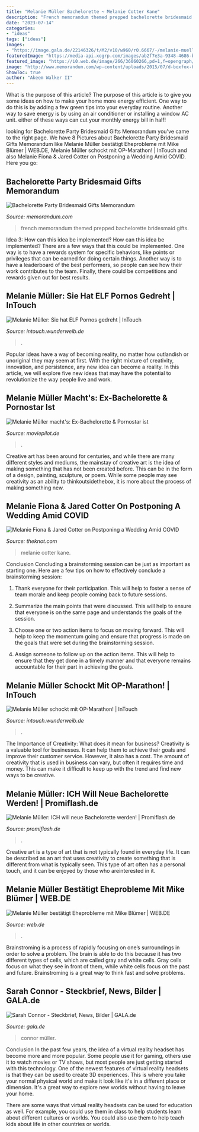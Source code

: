 ```yaml
---
title: "Melanie Müller Bachelorette ~ Melanie Cotter Kane"
description: "French memorandum themed prepped bachelorette bridesmaid gifts"
date: "2023-07-14"
categories:
- "ideas"
tags: ["ideas"]
images:
- "https://image.gala.de/22146326/t/M2/v10/w960/r0.6667/-/melanie-mueller.jpg"
featuredImage: "https://media-api.xogrp.com/images/ab2f7e3a-9348-4686-b992-c028b8e515bb~rs_768.h"
featured_image: "https://i0.web.de/image/266/36060266,pd=1,f=opengraph/krise-melanie-mueller-bestaetigt-eheprobleme.jpg"
image: "http://www.memorandum.com/wp-content/uploads/2015/07/d-boxfox-bachelorette-bridesmaid-gifts-french-themed-montreal-bachelorette-party.jpg"
ShowToc: true
author: "Akeem Walker II"
---
```



What is the purpose of this article?
The purpose of this article is to give you some ideas on how to make your home more energy efficient. One way to do this is by adding a few green tips into your everyday routine. Another way to save energy is by using an air conditioner or installing a window AC unit. either of these ways can cut your monthly energy bill in half!

	

		
looking for Bachelorette Party Bridesmaid Gifts Memorandum you've came to the right page. We have 8 Pictures about Bachelorette Party Bridesmaid Gifts Memorandum like Melanie Müller bestätigt Eheprobleme mit Mike Blümer | WEB.DE, Melanie Müller schockt mit OP-Marathon! | InTouch and also Melanie Fiona &amp; Jared Cotter on Postponing a Wedding Amid COVID. Here you go:
		
    
## Bachelorette Party Bridesmaid Gifts Memorandum

<img loading=lazy src="http://www.memorandum.com/wp-content/uploads/2015/07/d-boxfox-bachelorette-bridesmaid-gifts-french-themed-montreal-bachelorette-party.jpg" onerror="this.onerror=null;this.src='https://tse2.mm.bing.net/th?id=OIP.DXsvx3N1fEPc-v2iWV0miAHaFr&amp;pid=15.1';" alt="Bachelorette Party Bridesmaid Gifts Memorandum">

_Source: memorandum.com_

>french memorandum themed prepped bachelorette bridesmaid gifts. 

	

Idea 3: How can this idea be implemented?
How can this idea be implemented? 
There are a few ways that this could be implemented. One way is to have a rewards system for specific behaviors, like points or privileges that can be earned for doing certain things. Another way is to have a leaderboard of the best performers, so people can see how their work contributes to the team. Finally, there could be competitions and rewards given out for best results.

    
## Melanie Müller: Sie Hat ELF Pornos Gedreht | InTouch

<img loading=lazy src="https://images.intouch.wunderweib.de/melanie-mueller-elf-pornos-q,id=a5ae00da,b=intouch,w=1100,rm=sk.jpeg" onerror="this.onerror=null;this.src='https://tse3.mm.bing.net/th?id=OIP.vBZp5-5WTq-8tJsMRzvyZwHaHa&amp;pid=15.1';" alt="Melanie Müller: Sie hat ELF Pornos gedreht | InTouch">

_Source: intouch.wunderweib.de_

>. 

	

Popular ideas have a way of becoming reality, no matter how outlandish or unoriginal they may seem at first. With the right mixture of creativity, innovation, and persistence, any new idea can become a reality. In this article, we will explore five new ideas that may have the potential to revolutionize the way people live and work.

    
## Melanie Müller Macht&#039;s: Ex-Bachelorette &amp; Pornostar Ist

<img loading=lazy src="https://assets.cdn.moviepilot.de/files/18f18b1be8aa283ee106c6039342d430d5a340d1395f331b0cd400cc6aa5/melanie.jpg" onerror="this.onerror=null;this.src='https://tse4.mm.bing.net/th?id=OIP.7nMUNN7cAVT0LhI3p82VpAHaDQ&amp;pid=15.1';" alt="Melanie Müller macht&#039;s: Ex-Bachelorette &amp; Pornostar ist">

_Source: moviepilot.de_

>. 

	

Creative art has been around for centuries, and while there are many different styles and mediums, the mainstay of creative art is the idea of making something that has not been created before. This can be in the form of a design, painting, sculpture, or poem. While some people may see creativity as an ability to thinkoutsidethebox, it is more about the process of making something new.

    
## Melanie Fiona &amp; Jared Cotter On Postponing A Wedding Amid COVID

<img loading=lazy src="https://media-api.xogrp.com/images/ab2f7e3a-9348-4686-b992-c028b8e515bb~rs_768.h" onerror="this.onerror=null;this.src='https://tse2.mm.bing.net/th?id=OIP.EERG8sYged5KqA9KBIiujgHaFi&amp;pid=15.1';" alt="Melanie Fiona &amp; Jared Cotter on Postponing a Wedding Amid COVID">

_Source: theknot.com_

>melanie cotter kane. 

	

Conclusion
Concluding a brainstorming session can be just as important as starting one. Here are a few tips on how to effectively conclude a brainstorming session:
1. Thank everyone for their participation. This will help to foster a sense of team morale and keep people coming back to future sessions.

2. Summarize the main points that were discussed. This will help to ensure that everyone is on the same page and understands the goals of the session.

3. Choose one or two action items to focus on moving forward. This will help to keep the momentum going and ensure that progress is made on the goals that were set during the brainstorming session.

4. Assign someone to follow up on the action items. This will help to ensure that they get done in a timely manner and that everyone remains accountable for their part in achieving the goals.

    
## Melanie Müller Schockt Mit OP-Marathon! | InTouch

<img loading=lazy src="https://images.intouch.wunderweib.de/melnaie-mueller-op-marathon,id=45263a19,b=intouch,w=1100,rm=sk.jpeg" onerror="this.onerror=null;this.src='https://tse1.mm.bing.net/th?id=OIP.UK-8nAmHcbojFKZ8Q2BA5wHaHa&amp;pid=15.1';" alt="Melanie Müller schockt mit OP-Marathon! | InTouch">

_Source: intouch.wunderweib.de_

>. 

	

The Importance of Creativity: What does it mean for business?
Creativity is a valuable tool for businesses. It can help them to achieve their goals and improve their customer service. However, it also has a cost. The amount of creativity that is used in business can vary, but often it requires time and money. This can make it difficult to keep up with the trend and find new ways to be creative.

    
## Melanie Müller: ICH Will Neue Bachelorette Werden! | Promiflash.de

<img loading=lazy src="https://content3.promiflash.de/article-images/landscape1024/melanie-mueller-kratzt-an-der-nase.jpg" onerror="this.onerror=null;this.src='https://tse2.mm.bing.net/th?id=OIP.hvnsadahvWDthQ-OMluIQQHaFj&amp;pid=15.1';" alt="Melanie Müller: ICH will neue Bachelorette werden! | Promiflash.de">

_Source: promiflash.de_

>. 

	

Creative art is a type of art that is not typically found in everyday life. It can be described as an art that uses creativity to create something that is different from what is typically seen. This type of art often has a personal touch, and it can be enjoyed by those who areinterested in it.

    
## Melanie Müller Bestätigt Eheprobleme Mit Mike Blümer | WEB.DE

<img loading=lazy src="https://i0.web.de/image/266/36060266,pd=1,f=opengraph/krise-melanie-mueller-bestaetigt-eheprobleme.jpg" onerror="this.onerror=null;this.src='https://tse3.mm.bing.net/th?id=OIP.GEXUhl2SJJflhRMWjamxxAHaD4&amp;pid=15.1';" alt="Melanie Müller bestätigt Eheprobleme mit Mike Blümer | WEB.DE">

_Source: web.de_

>. 

	

Brainstroming is a process of rapidly focusing on one’s surroundings in order to solve a problem. The brain is able to do this because it has two different types of cells, which are called gray and white cells. Gray cells focus on what they see in front of them, while white cells focus on the past and future. Brainstroming is a great way to think fast and solve problems.

    
## Sarah Connor - Steckbrief, News, Bilder | GALA.de

<img loading=lazy src="https://image.gala.de/22146326/t/M2/v10/w960/r0.6667/-/melanie-mueller.jpg" onerror="this.onerror=null;this.src='https://tse4.mm.bing.net/th?id=OIP.S6aZZXZfU12-DzKKQCBm2gHaLH&amp;pid=15.1';" alt="Sarah Connor - Steckbrief, News, Bilder | GALA.de">

_Source: gala.de_

>connor müller. 

	

Conclusion
In the past few years, the idea of a virtual reality headset has become more and more popular. Some people use it for gaming, others use it to watch movies or TV shows, but most people are just getting started with this technology. 
One of the newest features of virtual reality headsets is that they can be used to create 3D experiences. This is where you take your normal physical world and make it look like it's in a different place or dimension. It's a great way to explore new worlds without having to leave your home. 

There are some ways that virtual reality headsets can be used for education as well. For example, you could use them in class to help students learn about different cultures or worlds. You could also use them to help teach kids about life in other countries or worlds.

